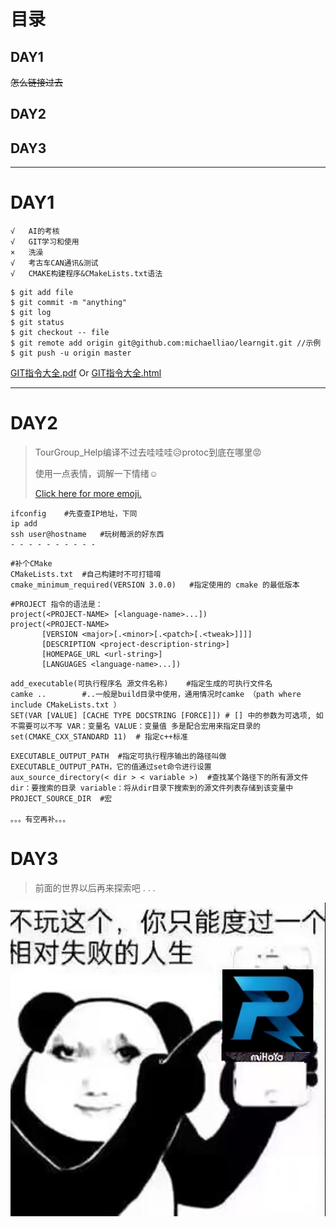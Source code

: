 # 目录
## DAY1
~~怎么链接过去~~
## DAY2
## DAY3

***
# DAY1
```MYLOVE_LANGUAGE
√	AI的考核 
√	GIT学习和使用
×	洗澡
√	考古车CAN通讯&测试
√	CMAKE构建程序&CMakeLists.txt语法
```



``` linux
$ git add file
$ git commit -m "anything"
$ git log
$ git status
$ git checkout -- file
$ git remote add origin git@github.com:michaelliao/learngit.git //示例
$ git push -u origin master
```

[GIT指令大全.pdf](./git-cheat-sheet.pdf) Or [GIT指令大全.html](https://liaoxuefeng.gitee.io/resource.liaoxuefeng.com/git/git-cheat-sheet.pdf)

***

# DAY2
> TourGroup_Help编译不过去哇哇哇:disappointed_relieved:protoc到底在哪里:rage:
> 
> 使用一点表情，调解一下情绪:relaxed:
> 
> [Click here for more emoji.](https://github.com/zhouie/markdown-emoji)
```linux
ifconfig	#先查查IP地址，下同
ip add 
ssh user@hostname	#玩树莓派的好东西
- - - - - - - - - - 
```
```
#补个CMake 
CMakeLists.txt	#自己构建时不可打错唷
cmake_minimum_required(VERSION 3.0.0)	#指定使用的 cmake 的最低版本
```
```
#PROJECT 指令的语法是：
project(<PROJECT-NAME> [<language-name>...])
project(<PROJECT-NAME>
       [VERSION <major>[.<minor>[.<patch>[.<tweak>]]]]
       [DESCRIPTION <project-description-string>]
       [HOMEPAGE_URL <url-string>]
       [LANGUAGES <language-name>...])
```
```
add_executable(可执行程序名 源文件名称)	#指定生成的可执行文件名
camke ..		#..一般是build目录中使用，通用情况时camke （path where include CMakeLists.txt ）
SET(VAR [VALUE] [CACHE TYPE DOCSTRING [FORCE]])	# [] 中的参数为可选项, 如不需要可以不写 VAR：变量名 VALUE：变量值 多是配合宏用来指定目录的
set(CMAKE_CXX_STANDARD 11)	# 指定c++标准
```
```
EXECUTABLE_OUTPUT_PATH	#指定可执行程序输出的路径叫做EXECUTABLE_OUTPUT_PATH，它的值通过set命令进行设置
aux_source_directory(< dir > < variable >)	#查找某个路径下的所有源文件 dir：要搜索的目录 variable：将从dir目录下搜索到的源文件列表存储到该变量中
PROJECT_SOURCE_DIR	#宏 

。。。有空再补。。。
```
# DAY3


>前面的世界以后再来探索吧 . . . 


![](./strange.jpg)